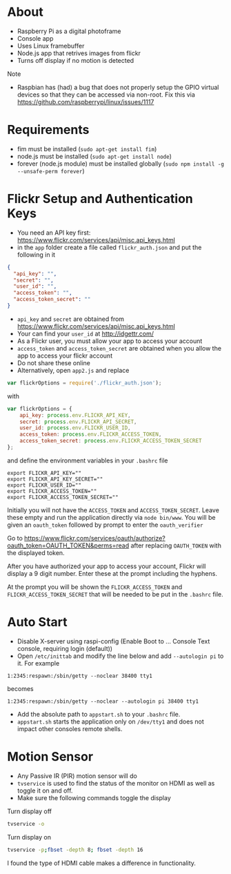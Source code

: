# About

* Raspberry Pi as a digital photoframe
* Console app
* Uses Linux framebuffer
* Node.js app that retrives images from flickr
* Turns off display if no motion is detected

Note

* Raspbian has (had) a bug that does not properly setup the
  GPIO virtual devices so that they can be accessed via
  non-root. Fix this via https://github.com/raspberrypi/linux/issues/1117

# Requirements

* fim must be installed (`sudo apt-get install fim`)
* node.js must be installed (`sudo apt-get install node`)
* forever (node.js module) must be installed globally (`sudo npm install -g --unsafe-perm forever`)

# Flickr Setup and Authentication Keys

* You need an API key first: https://www.flickr.com/services/api/misc.api_keys.html
* in the `app` folder create a file called `flickr_auth.json` and put the following in it

```json
{
  "api_key": "",
  "secret": "",
  "user_id": "",
  "access_token": "",
  "access_token_secret": ""
}
```

* `api_key` and `secret` are obtained from https://www.flickr.com/services/api/misc.api_keys.html
* Your can find your `user_id` at http://idgettr.com/
* As a Flickr user, you must allow your app to access your account
* `access_token` and `access_token_secret` are obtained when you allow the app to access
  your flickr account
* Do not share these online
* Alternatively, open `app2.js` and replace 

```javascript
var flickrOptions = require('./flickr_auth.json');
```

with

```javascript
var flickrOptions = {
    api_key: process.env.FLICKR_API_KEY,
    secret: process.env.FLICKR_API_SECRET,
    user_id: process.env.FLICKR_USER_ID,
    access_token: process.env.FLICKR_ACCESS_TOKEN,
    access_token_secret: process.env.FLICKR_ACCESS_TOKEN_SECRET
};
```

and define the environment variables in your `.bashrc` file

```bashrc
export FLICKR_API_KEY=""
export FLICKR_API_KEY_SECRET=""
export FLICKR_USER_ID=""
export FLICKR_ACCESS_TOKEN=""
export FLICKR_ACCESS_TOKEN_SECRET=""
```

Initially you will not have the `ACCESS_TOKEN` and `ACCESS_TOKEN_SECRET`. Leave these empty
and run the application directly via `node bin/www`. You will be given an `oauth_token`
followed by prompt to enter the `oauth_verifier`

Go to https://www.flickr.com/services/oauth/authorize?oauth_token=OAUTH_TOKEN&perms=read after
replacing `OAUTH_TOKEN` with the displayed token.

After you have authorized your app to access your account, Flickr will display a
9 digit number. Enter these at the prompt including the hyphens. 

At the prompt you will be shown the `FLICKR_ACCESS_TOKEN` and `FLICKR_ACCESS_TOKEN_SECRET`
that will be needed to be put in the `.bashrc` file.


# Auto Start

* Disable X-server using raspi-config (Enable Boot to ... Console Text console, requiring login (default))
* Open `/etc/inittab` and modify the line below and add `--autologin pi` to it. For example

`1:2345:respawn:/sbin/getty --noclear 38400 tty1`

becomes

`1:2345:respawn:/sbin/getty --noclear --autologin pi 38400 tty1`

* Add the absolute path to `appstart.sh` to your `.bashrc` file. 
* `appstart.sh` starts the application only on `/dev/tty1` and does not impact other consoles
  remote shells.

# Motion Sensor

* Any Passive IR (PIR) motion sensor will do
* `tvservice` is used to find the status of the monitor on HDMI as well as toggle it on and off.
* Make sure the following commands toggle the display

Turn display off

```bash
tvservice -o
```

Turn display on

```bash
tvservice -p;fbset -depth 8; fbset -depth 16
```

I found the type of HDMI cable makes a difference in functionality.
